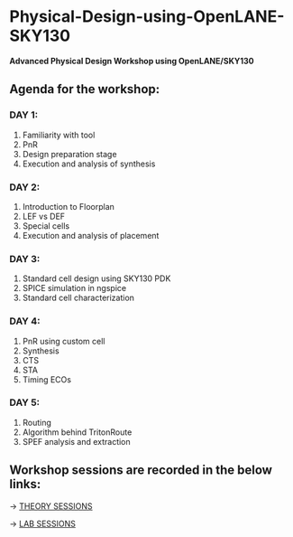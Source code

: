 # Physical-Design-using-OpenLANE-SKY130
**Advanced Physical Design Workshop using OpenLANE/SKY130**

## Agenda for the workshop:

  ### DAY 1:
  1. Familiarity with tool
  2. PnR
  3. Design preparation stage
  4. Execution and analysis of synthesis

  ### DAY 2:
  1. Introduction to Floorplan
  2. LEF vs DEF
  3. Special cells
  4. Execution and analysis of placement

  ### DAY 3:
  1. Standard cell design using SKY130 PDK
  2. SPICE simulation in ngspice
  3. Standard cell characterization

  ### DAY 4:
  1. PnR using custom cell
  2. Synthesis
  3. CTS
  4. STA
  5. Timing ECOs

  ### DAY 5:
  1. Routing
  2. Algorithm behind TritonRoute
  3. SPEF analysis and extraction



## Workshop sessions are recorded in the below links:

-> [THEORY SESSIONS](THEORY_SESSIONS.md)

-> [LAB SESSIONS](LAB_SESSIONS.md)


